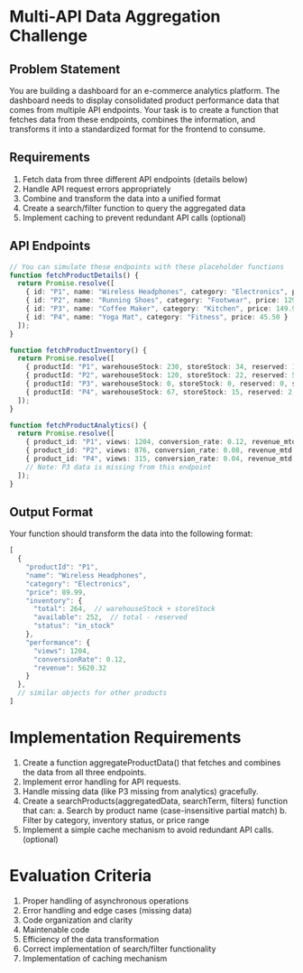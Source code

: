 # Multi-API Data Aggregation Challenge

## Problem Statement
You are building a dashboard for an e-commerce analytics platform. The dashboard needs to display consolidated product performance data that comes from multiple API endpoints. Your task is to create a function that fetches data from these endpoints, combines the information, and transforms it into a standardized format for the frontend to consume.

## Requirements
1. Fetch data from three different API endpoints (details below)
2. Handle API request errors appropriately
3. Combine and transform the data into a unified format
5. Create a search/filter function to query the aggregated data
6. Implement caching to prevent redundant API calls (optional)

## API Endpoints

```typescript
// You can simulate these endpoints with these placeholder functions
function fetchProductDetails() {
  return Promise.resolve([
    { id: "P1", name: "Wireless Headphones", category: "Electronics", price: 89.99 },
    { id: "P2", name: "Running Shoes", category: "Footwear", price: 129.95 },
    { id: "P3", name: "Coffee Maker", category: "Kitchen", price: 149.99 },
    { id: "P4", name: "Yoga Mat", category: "Fitness", price: 45.50 }
  ]);
}

function fetchProductInventory() {
  return Promise.resolve([
    { productId: "P1", warehouseStock: 230, storeStock: 34, reserved: 12, status: "in_stock" },
    { productId: "P2", warehouseStock: 120, storeStock: 22, reserved: 5, status: "low_stock" },
    { productId: "P3", warehouseStock: 0, storeStock: 0, reserved: 0, status: "out_of_stock" },
    { productId: "P4", warehouseStock: 67, storeStock: 15, reserved: 2, status: "in_stock" }
  ]);
}

function fetchProductAnalytics() {
  return Promise.resolve([
    { product_id: "P1", views: 1204, conversion_rate: 0.12, revenue_mtd: 5620.32 },
    { product_id: "P2", views: 876, conversion_rate: 0.08, revenue_mtd: 2154.99 },
    { product_id: "P4", views: 315, conversion_rate: 0.04, revenue_mtd: 982.45 }
    // Note: P3 data is missing from this endpoint
  ]);
}
```

## Output Format
Your function should transform the data into the following format:

```typescript
[
  {
    "productId": "P1",
    "name": "Wireless Headphones",
    "category": "Electronics",
    "price": 89.99,
    "inventory": {
      "total": 264,  // warehouseStock + storeStock
      "available": 252,  // total - reserved
      "status": "in_stock"
    },
    "performance": {
      "views": 1204,
      "conversionRate": 0.12,
      "revenue": 5620.32
    }
  },
  // similar objects for other products
]
```

# Implementation Requirements
1. Create a function aggregateProductData() that fetches and combines the data from all three endpoints.
2. Implement error handling for API requests.
3. Handle missing data (like P3 missing from analytics) gracefully.
5. Create a searchProducts(aggregatedData, searchTerm, filters) function that can:
   a. Search by product name (case-insensitive partial match)
  b. Filter by category, inventory status, or price range
8. Implement a simple cache mechanism to avoid redundant API calls. (optional)

# Evaluation Criteria
1. Proper handling of asynchronous operations
2. Error handling and edge cases (missing data)
3. Code organization and clarity
4. Maintenable code
5. Efficiency of the data transformation
6. Correct implementation of search/filter functionality
7. Implementation of caching mechanism

